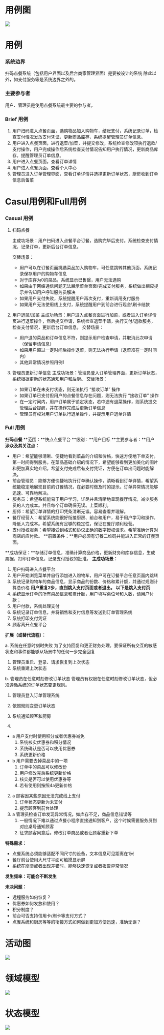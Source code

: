 ﻿<style type="text/css">
img {
max-width: 150%;
}

</style>

<a name="usecasediagram"></a>

# 用例图
![](.//uml_images/uml_use_case.png)

<a name="usecase"></a>
# 用例
### 系统边界
扫码点餐系统（包括用户界面以及后台商家管理界面）是要被设计的系统
除此以外，如支付服务等是系统边界之外的。
### 主要参与者
用户、管理员是使用点餐系统最主要的参与者。
### Brief 用例
1. 用户扫码进入点餐页面，选购物品加入购物车，结账支付，系统记录订单，检查支付情况发放支付凭证，更新商品库存，系统提醒管理员订单信息。
2. 用户进入点餐页面，进行退菜/加菜，并提交修改，系统检查修改项执行退款/支付操作，用户完成操作后系统检查支付情况告知用户执行情况，更新商品库存，提醒管理员订单信息。
3. 用户进入点餐页面，查看订单详情
4. 用户进入点餐页面，查看个人中心
5. 管理员进入订单管理界面，查看订单详情并选择更新订单状态，厨房收到订单信息后备菜

# Casul用例和Full用例
### Casual 用例

1. 扫码点餐

   主成功场景：用户扫码进入点餐平台订餐，选购完毕后支付。系统检查支付情况，记录订单，更新后台订单信息。

   交替场景：

   * 用户可以在订餐页面挑选菜品加入购物车，可任意跳转其他页面，系统记录保存用户的购物车信息
   * 对于库存为0的菜品，系统显示已售罄，用户无法选购
   * 如果由于网络通信问题无法展示菜单页面/完成支付服务，系统做出相应提示并告知用户呼叫服务员解决
   * 如果用户支付失败，系统提醒用户再次支付，重新调用支付服务
   * 如果用户无法使用线上支付，系统提醒用户到前台进行现金\刷卡结款

2. 用户退菜/加菜
   主成功场景：用户进入点餐页面进行加菜，或者进入订单详情页进行退菜操作，然后提交申请，系统检查退菜申请，执行支付/退款服务，检查支付情况，更新后台订单信息。
   交替场景：
   * 用户退的菜品和订单信息不符，则提示用户检查申请，并取消此次申请（保留申请信息）
   * 如果用户超过一定时间后操作退菜，则无法执行申请（退菜须在一定时间内）
   * 其他异常情况参照用例1
3. 管理员更新订单信息
   主成功场景：管理员登入订单管理界面，更新订单状态，系统根据更新的状态通知用户和后厨。
   交替场景：
   * 如果订单在未支付状态，则无法执行 “接收订单” 操作
   * 如果订单已支付但用户的点餐信息存在问题，则无法执行 “接收订单” 操作
   * 在一定时间内，用户订单属于锁定状态，若中途有退菜操作，则系统提交管理后台提醒，并在操作完成后更新订单信息
   * 管理员有权对用户订单执行退单操作，并提示用户退单详情

### Full 用例

**扫码点餐**
**范围：**快点点餐平台
**级别：**用户目标
**主要参与者：**用户
**涉众及其关注点：**
- 用户：希望能够清晰、便捷地看到菜品的介绍和价格，快速方便地下单支付，第一时间得到服务。在菜品基础介绍的情况下，希望能够看到更加美化的图片和更加真实地介绍。希望支付完成后有支付凭证，方便在订单出问题时能解决。
- 前台管理员：能够方便快捷地执行订单确认操作，清晰看到订单详情，希望系统能稳定地展现目前的订餐情况，在必要时做及时的提示。订单异常情况能够迅速、可靠地解决。
- 服务员：希望系统能易于用户学习，详尽并且清晰地呈现餐厅情况，减少服务员的人力成本。并且每个订单确保无误。上菜顺利。
- 厨师：希望订单详情的打印凭条清晰无误。容易查看并理解。
- 餐厅经营人：希望系统能很好衔接厨房、前台和用户，易于用户学习和操作，降低人力成本。希望系统有足够的稳定性，保证在餐厅顺利经营。
- 支付授权服务：希望接受到格式和协议正确的数字授权请求。希望准确计算对商店的应付款。
  **前置条件：**用户必须有订餐二维码并能进入正常的订餐页面。

**成功保证：**存储订单信息，准确计算商品价格，更新财务和库存信息，生成票据，打印订单信息，记录支付授权的批准。
**主成功场景：**

1. 用户扫码进入点餐平台
2. 用户开始浏览菜单并自行添加进入购物车，用户可在订餐平台任意页面内跳转
3. 系统记录购物车的商品信息，显示商品的份数、价格和累计额，并通过规则计算总价格
  **用户重复2步，直到跳入支付页面或者退出。
  以下是跳入支付页**
4. 系统显示订单的所有菜品信息和累计额，用户填写桌位号和人数，请用户付款；
5. 用户付款，系统处理支付
6. 系统记录订单信息，并将销售和支付信息等发送到订单管理系统
7. 系统打印支付凭证
8. 顾客离开点餐平台

**扩展（或替代流程）：**

a. 系统在任意时刻时失败
  为了支持回复和更正财务处理，要保证所有交互的敏感状态和事件都能够从场景中的任何一步完全回复
1. 管理员重启、登录、请求恢复到上次状态
2. 系统重建上次状态

b. 管理员在任意时刻修改订单状态
  管理员有权限在任意时刻修改订单状态，但必须遵循系统的订单状态变更规则。
1. 管理员登入订单管理系统
2. 依照规则变更订单状态
3. 系统通知顾客和厨房


1. 
  * a 用户支付时使用积分或者优惠券减免
    1. 系统核实优惠券和积分情况
    2. 系统确认是否可以使用优惠券
    3. 系统更新价格
  * b 用户需要去掉菜品中的一项
    1. 订单中的菜品可以修改份
    2. 用户修改完后系统更新价格
    3. 核实是否可以使用优惠券等
    4. 若有使用则按照4a更新价格
2. a 顾客因某些原因无法完成线上支付
    1. 订单状态更新为未支付
    2. 提示顾客到前台处理
3. a 管理员检查订单发现异常情况，如库存不足，商品信息错误等
    1. 一般情况下难以通过点餐小程序直接通知到客户，这个时候需要服务员到对应桌号通知顾客
    2. 征求顾客同意后，修改订单商品或者让顾客重新下单

**特殊需求：**
* 点餐系统必须能够适配不同尺寸的设备，文本信息可见距离在1米
* 餐厅前台使用大尺寸平面可触摸显示屏
* 系统在崩溃或者出现差错时，能够快速恢复或者报告异常情况

**发生频率：可能会不断发生**

**未决问题：**
* 远程服务如何恢复？
* 优惠券如何发放和使用？
* 积分制度？
* 前台可否支持信用卡/刷卡等支付方式？
* 点餐系统和厨房等等的衔接方式如何做到更加方便迅速，准确无误？

<a name="activity"></a>
# 活动图
![](./uml_images/uml_activity.jpg)

<a name="domain"></a>
# 领域模型
![](./uml_images/uml_domainModel.jpg)

<a name="state"></a>
# 状态模型
![](./uml_images/uml_state.jpg)
